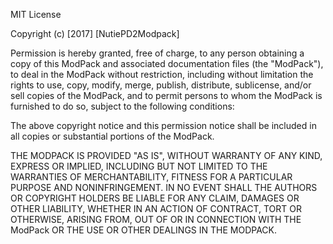 MIT License

Copyright (c) [2017] [NutiePD2Modpack]

Permission is hereby granted, free of charge, to any person obtaining a copy
of this ModPack and associated documentation files (the "ModPack"), to deal
in the ModPack without restriction, including without limitation the rights
to use, copy, modify, merge, publish, distribute, sublicense, and/or sell
copies of the ModPack, and to permit persons to whom the ModPack is
furnished to do so, subject to the following conditions:

The above copyright notice and this permission notice shall be included in all
copies or substantial portions of the ModPack.

THE MODPACK IS PROVIDED "AS IS", WITHOUT WARRANTY OF ANY KIND, EXPRESS OR
IMPLIED, INCLUDING BUT NOT LIMITED TO THE WARRANTIES OF MERCHANTABILITY,
FITNESS FOR A PARTICULAR PURPOSE AND NONINFRINGEMENT. IN NO EVENT SHALL THE
AUTHORS OR COPYRIGHT HOLDERS BE LIABLE FOR ANY CLAIM, DAMAGES OR OTHER
LIABILITY, WHETHER IN AN ACTION OF CONTRACT, TORT OR OTHERWISE, ARISING FROM,
OUT OF OR IN CONNECTION WITH THE ModPack OR THE USE OR OTHER DEALINGS IN THE
MODPACK.